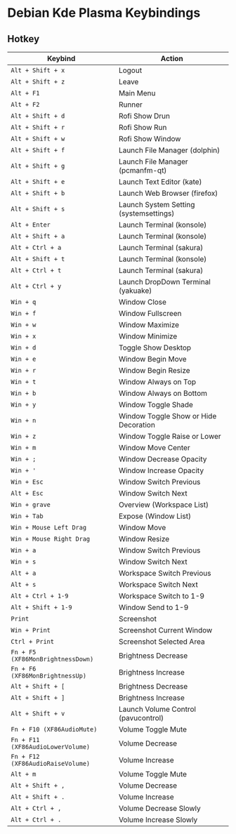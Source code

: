 

# Debian Kde Plasma Keybindings


## Hotkey

| Keybind |	Action |
| ------- | ------ |
| `Alt + Shift + x` | Logout |
| `Alt + Shift + z` | Leave |
| `Alt + F1` | Main Menu |
| `Alt + F2` | Runner |
| `Alt + Shift + d` | Rofi Show Drun |
| `Alt + Shift + r` | Rofi Show Run |
| `Alt + Shift + w` | Rofi Show Window |
| `Alt + Shift + f` | Launch File Manager (dolphin) |
| `Alt + Shift + g` | Launch File Manager (pcmanfm-qt) |
| `Alt + Shift + e` | Launch Text Editor (kate) |
| `Alt + Shift + b` | Launch Web Browser (firefox) |
| `Alt + Shift + s` | Launch System Setting (systemsettings) |
| `Alt + Enter` | Launch Terminal (konsole) |
| `Alt + Shift + a` | Launch Terminal (konsole) |
| `Alt + Ctrl + a` | Launch Terminal (sakura) |
| `Alt + Shift + t` | Launch Terminal (konsole) |
| `Alt + Ctrl + t` | Launch Terminal (sakura) |
| `Alt + Ctrl + y` | Launch DropDown Terminal (yakuake) |
| `Win + q` | Window Close |
| `Win + f` | Window Fullscreen |
| `Win + w` | Window Maximize |
| `Win + x` | Window Minimize |
| `Win + d` | Toggle Show Desktop |
| `Win + e` | Window Begin Move |
| `Win + r` | Window Begin Resize |
| `Win + t` | Window Always on Top |
| `Win + b` | Window Always on Bottom |
| `Win + y` | Window Toggle Shade |
| `Win + n` | Window Toggle Show or Hide Decoration |
| `Win + z` | Window Toggle Raise or Lower |
| `Win + m` | Window Move Center |
| `Win + ;` | Window Decrease Opacity |
| `Win + '` | Window Increase Opacity |
| `Win + Esc` | Window Switch Previous |
| `Alt + Esc` | Window Switch Next |
| `Win + grave` | Overview (Workspace List) |
| `Win + Tab` | Expose (Window List) |
| `Win + Mouse Left Drag` | Window Move |
| `Win + Mouse Right Drag` | Window Resize |
| `Win + a` | Window Switch Previous |
| `Win + s` | Window Switch Next |
| `Alt + a` | Workspace Switch Previous |
| `Alt + s` | Workspace Switch Next |
| `Alt + Ctrl + 1-9` | Workspace Switch to 1-9 |
| `Alt + Shift + 1-9` | Window Send to 1-9 |
| `Print` | Screenshot |
| `Win + Print` | Screenshot Current Window |
| `Ctrl + Print` | Screenshot Selected Area |
| `Fn + F5 (XF86MonBrightnessDown)` | Brightness Decrease |
| `Fn + F6 (XF86MonBrightnessUp)` | Brightness Increase |
| `Alt + Shift + [` | Brightness Decrease |
| `Alt + Shift + ]` | Brightness Increase |
| `Alt + Shift + v` | Launch Volume Control (pavucontrol) |
| `Fn + F10 (XF86AudioMute)` | Volume Toggle Mute |
| `Fn + F11 (XF86AudioLowerVolume)` | Volume Decrease |
| `Fn + F12 (XF86AudioRaiseVolume)` | Volume Increase |
| `Alt + m` | Volume Toggle Mute |
| `Alt + Shift + ,` | Volume Decrease |
| `Alt + Shift + .` | Volume Increase |
| `Alt + Ctrl + ,` | Volume Decrease Slowly |
| `Alt + Ctrl + .` | Volume Increase Slowly |
